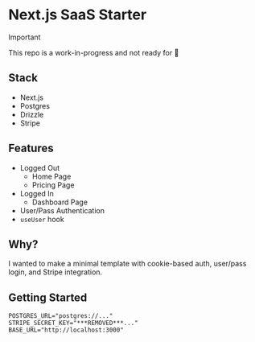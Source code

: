 # Next.js SaaS Starter

> [!IMPORTANT]  
> This repo is a work-in-progress and not ready for 👀

## Stack

- Next.js
- Postgres
- Drizzle
- Stripe

## Features

- Logged Out
  - Home Page
  - Pricing Page
- Logged In
  - Dashboard Page
- User/Pass Authentication
- `useUser` hook

## Why?

I wanted to make a minimal template with cookie-based auth, user/pass login, and Stripe integration.

## Getting Started

```
POSTGRES_URL="postgres://..."
STRIPE_SECRET_KEY="***REMOVED***..."
BASE_URL="http://localhost:3000"

```
